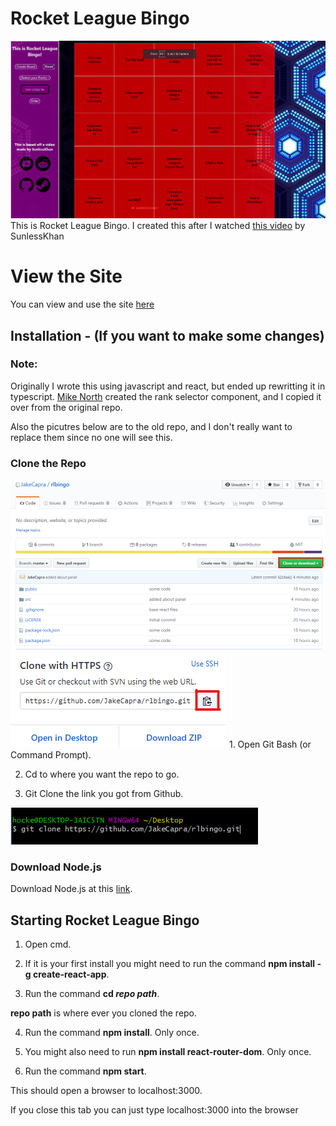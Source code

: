 # Rocket League Bingo
<img src="./readmePictures/home.png" alt="Home page">
This is Rocket League Bingo. I created this after I watched <a href=https://www.youtube.com/watch?v=-3aVf_LilUc">this video</a> by SunlessKhan

# View the Site
You can view and use the site [here](https://jakecapra.github.io/rlbingo/)

## Installation - (If you want to make some changes)
### Note:
Originally I wrote this using javascript and react, but ended up rewritting it in typescript.
<a href="https://github.com/Mikesnorth">Mike North</a> created the rank selector component, and I copied it over from the original repo.

Also the picutres below are to the old repo, and I don't really want to replace them since no one will see this.

### Clone the Repo
<img src="./readmePictures/img1.png" alt="GitHub Clone">
<img src="./readmePictures/img2.png" alt="GitHub Copy">
1. Open Git Bash (or Command Prompt).

2. Cd to where you want the repo to go.

3. Git Clone the link you got from Github.
<img src="./readmePictures/clone.png" alt="GitHub Clone">

### Download Node.js
Download Node.js at this <a href="https://nodejs.org/en/">link</a>.

## Starting Rocket League Bingo

1. Open cmd.

2. If it is your first install you might need to run the command **npm install -g create-react-app**. 

3. Run the command **cd _repo path_**. 

**repo path** is where ever you cloned the repo.

4. Run the command **npm install**. Only once.

5. You might also need to run **npm install react-router-dom**. Only once.

6. Run the command **npm start**.

This should open a browser to localhost:3000.

If you close this tab you can just type localhost:3000 into the browser